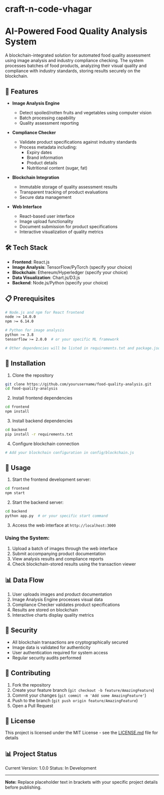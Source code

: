 # craft-n-code-vhagar

# AI-Powered Food Quality Analysis System

A blockchain-integrated solution for automated food quality assessment using image analysis and industry compliance checking. The system processes batches of food products, analyzing their visual quality and compliance with industry standards, storing results securely on the blockchain.

## 🚀 Features

-   **Image Analysis Engine**

    -   Detect spoiled/rotten fruits and vegetables using computer vision
    -   Batch processing capability
    -   Quality assessment reporting

-   **Compliance Checker**

    -   Validate product specifications against industry standards
    -   Process metadata including:
        -   Expiry dates
        -   Brand information
        -   Product details
        -   Nutritional content (sugar, fat)

-   **Blockchain Integration**

    -   Immutable storage of quality assessment results
    -   Transparent tracking of product evaluations
    -   Secure data management

-   **Web Interface**
    -   React-based user interface
    -   Image upload functionality
    -   Document submission for product specifications
    -   Interactive visualization of quality metrics

## 🛠️ Tech Stack

-   **Frontend**: React.js
-   **Image Analysis**: TensorFlow/PyTorch (specify your choice)
-   **Blockchain**: Ethereum/Hyperledger (specify your choice)
-   **Data Visualization**: Chart.js/D3.js
-   **Backend**: Node.js/Python (specify your choice)

## 📋 Prerequisites

```bash
# Node.js and npm for React frontend
node >= 14.0.0
npm >= 6.14.0

# Python for image analysis
python >= 3.8
tensorflow >= 2.0.0  # or your specific ML framework

# Other dependencies will be listed in requirements.txt and package.json
```

## 🔧 Installation

1. Clone the repository

```bash
git clone https://github.com/yourusername/food-quality-analysis.git
cd food-quality-analysis
```

2. Install frontend dependencies

```bash
cd frontend
npm install
```

3. Install backend dependencies

```bash
cd backend
pip install -r requirements.txt
```

4. Configure blockchain connection

```bash
# Add your blockchain configuration in config/blockchain.js
```

## 🚦 Usage

1. Start the frontend development server:

```bash
cd frontend
npm start
```

2. Start the backend server:

```bash
cd backend
python app.py  # or your specific start command
```

3. Access the web interface at `http://localhost:3000`

### Using the System:

1. Upload a batch of images through the web interface
2. Submit accompanying product documentation
3. View analysis results and compliance reports
4. Check blockchain-stored results using the transaction viewer

## 📊 Data Flow

1. User uploads images and product documentation
2. Image Analysis Engine processes visual data
3. Compliance Checker validates product specifications
4. Results are stored on blockchain
5. Interactive charts display quality metrics

## 🔐 Security

-   All blockchain transactions are cryptographically secured
-   Image data is validated for authenticity
-   User authentication required for system access
-   Regular security audits performed

## 🤝 Contributing

1. Fork the repository
2. Create your feature branch (`git checkout -b feature/AmazingFeature`)
3. Commit your changes (`git commit -m 'Add some AmazingFeature'`)
4. Push to the branch (`git push origin feature/AmazingFeature`)
5. Open a Pull Request

## 📄 License

This project is licensed under the MIT License - see the [LICENSE.md](LICENSE.md) file for details




## 📊 Project Status

Current Version: 1.0.0
Status: In Development

---

**Note:** Replace placeholder text in brackets with your specific project details before publishing.
